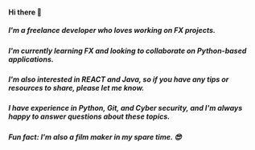 #### Hi there 👋

##### I'm a **freelance developer** who loves working on **FX projects**. 

##### I'm currently learning **FX** and looking to collaborate on **Python-based applications**.

##### I'm also interested in **REACT** and **Java**, so if you have any tips or resources to share, please let me know. 

##### I have experience in **Python**, **Git**, and **Cyber security**, and I'm always happy to answer questions about these topics.

##### Fun fact: I'm also a **film maker** in my spare time. 😎







